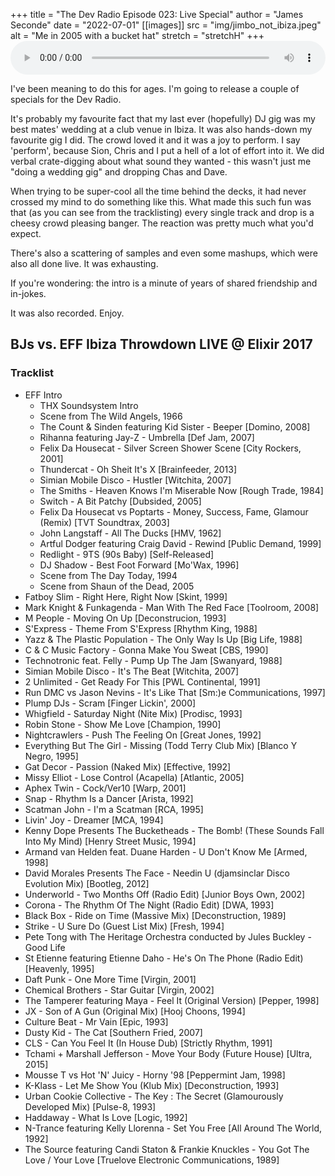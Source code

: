 +++
title = "The Dev Radio Episode 023: Live Special"
author = "James Seconde"
date = "2022-07-01"
[[images]]
  src = "img/jimbo_not_ibiza.jpeg"
  alt = "Me in 2005 with a bucket hat"
  stretch = "stretchH"
+++
<AUDIO
    style="width:100%;"
    controls
    src="https://devtheatre.s3-eu-west-1.amazonaws.com/The+Dev+Radio+023.mp3">
    https://devtheatre.s3-eu-west-1.amazonaws.com/The+Dev+Radio+023.mp3
</AUDIO>

I've been meaning to do this for ages. I'm going to release a couple of specials for the Dev Radio.

It's probably my favourite fact that my last ever (hopefully) DJ gig was my best mates' wedding at a club venue in Ibiza.
It was also hands-down my favourite gig I did. The crowd loved it and it was a joy to perform. I say 'perform',
because Sion, Chris and I put a hell of a lot of effort into it. We did verbal crate-digging about what sound they
wanted - this wasn't just me "doing a wedding gig" and dropping Chas and Dave.

When trying to be super-cool all the time behind the decks, it had never crossed my mind to do something like this. What made
this such fun was that (as you can see from the tracklisting) every single track and drop is a cheesy crowd pleasing banger. The 
reaction was pretty much what you'd expect.

There's also a scattering of samples and even some mashups, which were also all done live. It was exhausting.

If you're wondering: the intro is a minute of years of shared friendship and in-jokes.

It was also recorded. Enjoy.

## BJs vs. EFF Ibiza Throwdown LIVE @ Elixir 2017

### Tracklist

* EFF Intro
   - THX Soundsystem Intro
   - Scene from The Wild Angels, 1966
   - The Count & Sinden featuring Kid Sister - Beeper [Domino, 2008]
   - Rihanna featuring Jay-Z - Umbrella [Def Jam, 2007]
   - Felix Da Housecat - Silver Screen Shower Scene [City Rockers, 2001]
   - Thundercat - Oh Sheit It's X [Brainfeeder, 2013]
   - Simian Mobile Disco - Hustler [Witchita, 2007]
   - The Smiths - Heaven Knows I'm Miserable Now [Rough Trade, 1984]
   - Switch - A Bit Patchy [Dubsided, 2005]
   - Felix Da Housecat vs Poptarts - Money, Success, Fame, Glamour (Remix) [TVT Soundtrax, 2003]
   - John Langstaff - All The Ducks [HMV, 1962]
   - Artful Dodger featuring Craig David - Rewind [Public Demand, 1999]
   - Redlight - 9TS (90s Baby) [Self-Released]
   - DJ Shadow - Best Foot Forward [Mo'Wax, 1996]
   - Scene from The Day Today, 1994
   - Scene from Shaun of the Dead, 2005
* Fatboy Slim - Right Here, Right Now [Skint, 1999]
* Mark Knight & Funkagenda - Man With The Red Face [Toolroom, 2008]
* M People - Moving On Up [Deconstrucion, 1993]
* S'Express - Theme From S'Express [Rhythm King, 1988]
* Yazz & The Plastic Population - The Only Way Is Up [Big Life, 1988]
* C & C Music Factory - Gonna Make You Sweat [CBS, 1990]
* Technotronic feat. Felly - Pump Up The Jam [Swanyard, 1988]
* Simian Mobile Disco - It's The Beat [Witchita, 2007]
* 2 Unlimited - Get Ready For This [PWL Continental, 1991]
* Run DMC vs Jason Nevins - It's Like That [Sm:)e Communications, 1997] 
* Plump DJs - Scram [Finger Lickin', 2000]
* Whigfield - Saturday Night (Nite Mix) [Prodisc, 1993]
* Robin Stone - Show Me Love [Champion, 1990]
* Nightcrawlers - Push The Feeling On [Great Jones, 1992]
* Everything But The Girl - Missing (Todd Terry Club Mix) [Blanco Y Negro, 1995]
* Gat Decor - Passion (Naked Mix) [Effective, 1992]
* Missy Elliot - Lose Control (Acapella) [Atlantic, 2005]
* Aphex Twin - Cock/Ver10 [Warp, 2001]
* Snap - Rhythm Is a Dancer [Arista, 1992] 
* Scatman John - I'm a Scatman [RCA, 1995]
* Livin' Joy - Dreamer [MCA, 1994]
* Kenny Dope Presents The Bucketheads - The Bomb! (These Sounds Fall Into My Mind) [Henry Street Music, 1994]
* Armand van Helden feat. Duane Harden - U Don't Know Me [Armed, 1998]
* David Morales Presents The Face - Needin U (djamsinclar Disco Evolution Mix) [Bootleg, 2012]
* Underworld - Two Months Off (Radio Edit) [Junior Boys Own, 2002]
* Corona - The Rhythm Of The Night (Radio Edit) [DWA, 1993]
* Black Box - Ride on Time (Massive Mix) [Deconstruction, 1989]
* Strike - U Sure Do (Guest List Mix) [Fresh, 1994]
* Pete Tong with The Heritage Orchestra conducted by Jules Buckley - Good Life
* St Etienne featuring Etienne Daho - He's On The Phone (Radio Edit) [Heavenly, 1995] 
* Daft Punk - One More Time [Virgin, 2001]
* Chemical Brothers - Star Guitar [Virgin, 2002]
* The Tamperer featuring Maya - Feel It (Original Version) [Pepper, 1998]
* JX - Son of A Gun (Original Mix) [Hooj Choons, 1994]
* Culture Beat - Mr Vain [Epic, 1993]
* Dusty Kid - The Cat [Southern Fried, 2007]
* CLS - Can You Feel It (In House Dub) [Strictly Rhythm, 1991]
* Tchami + Marshall Jefferson - Move Your Body (Future House) [Ultra, 2015]
* Mousse T vs Hot 'N' Juicy - Horny '98 [Peppermint Jam, 1998]
* K-Klass - Let Me Show You (Klub Mix) [Deconstruction, 1993]
* Urban Cookie Collective - The Key : The Secret (Glamourously Developed Mix) [Pulse-8, 1993]
* Haddaway - What Is Love [Logic, 1992]
* N-Trance featuring Kelly Llorenna - Set You Free [All Around The World, 1992]
* The Source featuring Candi Staton & Frankie Knuckles - You Got The Love / Your Love [Truelove Electronic Communications, 1989]